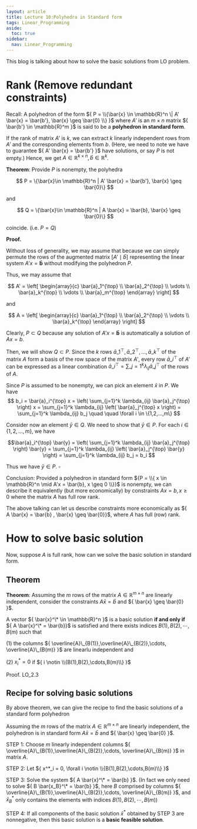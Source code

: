 ```yaml
---
layout: article
title: Lecture 10:Polyhedra in Standard form
tags: Linear_Programming
aside:
  toc: true
sidebar:
  nav: Linear_Programming
---
```


This blog is talking about how to solve the basic solutions from LO problem.

<!--more--> 

# Rank (Remove redundant constraints)

Recall: A polyhedron of the form ${ P = \\{\bar{x} \in \mathbb{R}^n \| A' \bar{x} = \bar{b'}, \bar{x} \geq \bar{0} \\} }$ where ${ A' }$ is an ${ m\times n }$ matrix ${ \bar{b'} \in \mathbb{R}^m }$ is said to be a <b>polyhedron in standard form</b>.

If the rank of matrix ${ A' }$ is ${ k }$, we can extract ${ k }$ linearly independent rows from ${ A' }$ and the corresponding elements from ${ b }$. (Here, we need to note we have to guarantee ${ A' \bar{x} = \bar{b'} }$ have solutions, or say ${ P }$ is not empty.) Hence, we get ${ A  \in \mathbb{R}^{k \times n}, \bar{b} \in \mathbb{R}^k }$.

<b>Theorem</b>: Provide ${ P }$ is nonempty, the polyhedra

$$
P = \{\bar{x}\in \mathbb{R}^n | A' \bar{x} = \bar{b'}, \bar{x} \geq \bar{0}\}
$$

and 

$$
Q = \{\bar{x}\in \mathbb{R}^n | A \bar{x} = \bar{b}, \bar{x} \geq \bar{0}\}
$$

coincide. (i.e. ${ P = Q }$)

**Proof.**

Without loss of generality, we may assume that because we can simply permute the rows
of the augmented matrix $\left[ A' \mid \bar{b} \right]$ representing
the linear system $A'x = \mathbf{\bar{b}}$ without modifying the polyhedron $P$.

Thus, we may assume that

$$
A' = \left[
\begin{array}{c}
\bar{a}_1^{\top} \\
\bar{a}_2^{\top} \\
\vdots \\
\bar{a}_k^{\top} \\
\vdots \\
\bar{a}_m^{\top}
\end{array}
\right]
$$

and

$$
A = \left[
\begin{array}{c}
\bar{a}_1^{\top} \\
\bar{a}_2^{\top} \\
\vdots \\
\bar{a}_k^{\top}
\end{array}
\right]
$$

Clearly, $P \subset Q$ because any solution of $A'x = \mathbf{\bar{b}}$ is automatically a solution of $Ax = b$.

Then, we will show $Q \subset P$. Since the $k$ rows $\bar{a}\_1^{\top}, \bar{a}\_2^{\top}, ..., \bar{a}\_k^{\top}$ of the matrix $A$ form a basis of the row space of the matrix $A'$, every row $\bar{a}\_i^{\top}$ of $A'$ can be expressed as a linear combination $\bar{a}\_i^{\top} = \sum\_{j=1}^k \lambda_{ij} \bar{a}\_j^{\top}$ of the rows of $A$.

Since $P$ is assumed to be nonempty, we can pick an element $\bar{x}$ in $P$.
We have 
$$
b_i = \bar{a}_i^{\top} x = \left( \sum_{j=1}^k \lambda_{ij} \bar{a}_j^{\top} \right) x = \sum_{j=1}^k \lambda_{ij} \left( \bar{a}_j^{\top} x \right) = \sum_{j=1}^k \lambda_{ij} b_j \quad \quad \forall i \in \{1,2,...,m\}
$$

Consider now an element $\bar{y} \in Q$. We need to show that $\bar{y} \in P$.
For each $i \in \{1,2,...,m\}$, we have

$$\bar{a}_i^{\top} \bar{y} = \left( \sum_{j=1}^k \lambda_{ij} \bar{a}_j^{\top} \right) \bar{y} = \sum_{j=1}^k \lambda_{ij} \left( \bar{a}_j^{\top} \bar{y} \right) = \sum_{j=1}^k \lambda_{ij} b_j = b_i
$$

Thus we have $\bar{y} \in P$. $\square$



Conclusion: Provided a polyhedron in standard form ${P = \\{ x \in \mathbb{R}^n \mid A'x = \bar{b}, x \geq 0 \\}}$ is nonempty, we can describe it equivalently (but more economically) by constraints $Ax = b, x \geq 0$ where the matrix $A$ has full row rank.

The above talking can let us describe constraints more economically as ${ A \bar{x} = \bar{b} , \bar{x} \geq \bar{0}}$, where ${ A }$ has full (row) rank. 

# How to solve basic solution

Now, suppose ${ A }$ is full rank, how can we solve the basic solution in standard form.

## Theorem

<b>Theorem</b>: Assuming the ${ m }$ rows of the matrix ${ A  \in \mathbb{R}^{m \times n} }$ are linearly independent, consider the constraints ${ A \bar{x} = \bar{b} }$ and ${ \bar{x} \geq \bar{0} }$.

A vector ${ \bar{x}^\* \in \mathbb{R}^n }$ is a basic solution <b>if and only if</b> ${ A \bar{x}^\* = \bar{b}}$ is satisfied and there exists indices ${ B(1),B(2),\cdots,B(m) }$ such that 

(1) the columns ${ \overline{A}\_{B(1)},\overline{A}\_{B(2)},\cdots, \overline{A}\_{B(m)} }$ are linearlu independent and

(2) ${ x^*_i = 0 }$ if ${ i \notin \\{B(1),B(2),\cdots,B(m)\\} }$

Proof. LO_2.3

## Recipe for solving basic solutions

By above theorem, we can give the recipe to find the basic solutions of a standard form polyhedron

Assuming the ${ m }$ rows of the matrix ${ A  \in \mathbb{R}^{m \times n} }$ are linearly independent, the polyhedron is in standard form  ${A \bar{x} = \bar{b} }$ and ${ \bar{x} \geq \bar{0} }$. 

STEP 1: Choose ${ m }$ linearly independent columns ${ \overline{A}\_{B(1)},\overline{A}\_{B(2)},\cdots, \overline{A}\_{B(m)} }$ in matrix ${ A }$.

STEP 2: Let ${ x^*_i = 0, \forall i \notin \\{B(1),B(2),\cdots,B(m)\\} }$

STEP 3: Solve the system ${ A \bar{x}^\* = \bar{b} }$. (In fact we only need to solve ${ B \bar{x_B}^\* = \bar{b} }$, here ${ B }$ comprised by columns ${ \overline{A}\_{B(1)},\overline{A}\_{B(2)},\cdots, \overline{A}\_{B(m)} }$, and ${ \bar{x}^*_B }$ only contains the elements with indices ${ B(1),B(2),\cdots,B(m) }$)

STEP 4: If all components of the basic solution ${ \bar{x}^* }$ obtained by STEP 3 are nonnegative, then this basic solution is a <b>basic feasible solution</b>. 